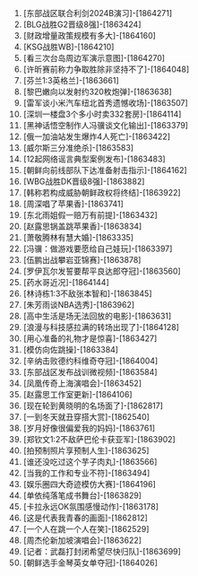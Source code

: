 
1. [东部战区联合利剑2024B演习]-[1864271]
1. [BLG战胜G2晋级8强]-[1863424]
1. [财政增量政策规模有多大]-[1864160]
1. [KSG战胜WB]-[1864210]
1. [看三次台岛周边军演示意图]-[1864270]
1. [许昕赛前称力争取胜除非坚持不了]-[1864048]
1. [芬兰1:3英格兰]-[1863661]
1. [黎巴嫩向以发射约320枚炮弹]-[1863638]
1. [雷军谈小米汽车纽北首秀遗憾收场]-[1863507]
1. [深圳一楼盘3个多小时卖332套房]-[1864114]
1. [黑神话悟空制作人冯骥谈文化输出]-[1863379]
1. [俄一加油站发生爆炸4人死亡]-[1863422]
1. [威尔斯三分准绝杀]-[1863583]
1. [12起网络谣言典型案例发布]-[1863483]
1. [朝鲜向前线部队下达准备射击指示]-[1864162]
1. [WBG战胜DK晋级8强]-[1863882]
1. [韩称若构成威胁朝鲜政权将终结]-[1863922]
1. [周深唱了苹果香]-[1863741]
1. [东北雨姐假一赔万有前提]-[1863432]
1. [赵露思锅盖跳苹果香]-[1863834]
1. [萧敬腾林有慧大婚]-[1863335]
1. [冯骥：做游戏要愿给自己娃玩]-[1863397]
1. [伍鹏出战攀岩亚锦赛]-[1863878]
1. [罗伊瓦尔发誓要帮平良达郎夺冠]-[1863560]
1. [药水哥近况]-[1864144]
1. [林诗栋1:3不敌张本智和]-[1863845]
1. [朱芳雨谈NBA选秀]-[1863962]
1. [高中生活是场无法回放的电影]-[1863631]
1. [浪漫与科技感拉满的转场出现了]-[1864128]
1. [用心准备的礼物才是惊喜]-[1863427]
1. [模仿向佐跳操]-[1863384]
1. [辛纳击败德约科维奇夺冠]-[1864004]
1. [东部战区发布战训微视频]-[1863584]
1. [凤凰传奇上海演唱会]-[1863452]
1. [赵露思工作室更新]-[1864106]
1. [现在轮到黄晓明的名场面了]-[1862817]
1. [一到冬天就丑穿搭大赏]-[1862540]
1. [岁月好像很偏爱我的妈妈]-[1863761]
1. [郑钦文1:2不敌萨巴伦卡获亚军]-[1863902]
1. [拍预制照片享预制人生]-[1863625]
1. [谁还没吃过这个芋子肉丸]-[1863566]
1. [当我的工作和专业不符]-[1863494]
1. [娱乐圈四大奇迹模仿大赛]-[1864196]
1. [单依纯落笔成书舞台]-[1863829]
1. [卡拉永远OK氛围感慢动作]-[1863178]
1. [这是代表我青春的画面]-[1862812]
1. [一个人在跳一个人在笑]-[1862529]
1. [周杰伦新加坡演唱会]-[1863622]
1. [记者：武磊打封闭希望尽快归队]-[1863699]
1. [朝鲜选手金琴英女单夺冠]-[1864026]